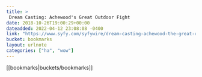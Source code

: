 ```yaml
---
title: > 
 Dream Casting: Achewood's Great Outdoor Fight
date: 2018-10-26T19:00:29+00:00
dateadded: 2022-04-12 23:08:08 -0400
link: "https://www.syfy.com/syfywire/dream-casting-achewood-the-great-outdoor-fight"
bucket: bookmarks
layout: urlnote
categories: ["ha", "wow"]
--- 
```

 <!-- end excerpt --> 
 [[bookmarks|buckets/bookmarks]]
